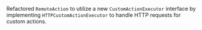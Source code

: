 Refactored `RemoteAction` to utilize a new `CustomActionExecutor` interface by implementing `HTTPCustomActionExecutor` to handle HTTP requests for custom actions.
